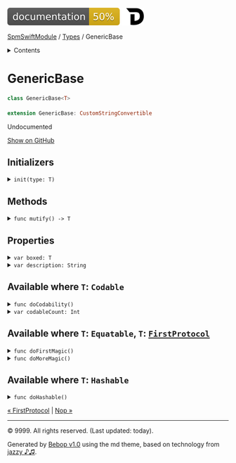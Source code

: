 <!--
Bebop simple MD theme
Copyright 2020 Bebop Authors
Licensed under MIT (https://github.com/johnfairh/Bebop/blob/master/LICENSE)
-->
![50%](../badge.svg)
[![Open in Dash](../img/dash.svg)](dash-feed://https%3A%2F%2Fwww%2Egoogle%2Ecom%2F)


[SpmSwiftModule](../index.md)
 / [Types](../types.md?swift) / GenericBase


<details>
<summary>Contents</summary>


[Types](../types.md?swift)

  * [ABaseClass](../types/abaseclass.md?swift)


  * [ADerivedClass](../types/aderivedclass.md?swift)


  * [AnEnum](../types/anenum.md?swift)


  * [FirstProtocol](../types/firstprotocol1.md?swift)


  * GenericBase


  * [Nop](../types/nop.md?swift)


  * [PropertyWrapperClient](../types/propertywrapperclient.md?swift)


  * [SecondProtocol](../types/secondprotocol.md?swift)


  * [SpmSwiftModule](../types/spmswiftmodule.md?swift)

    * [Nested1](../types/spmswiftmodule/nested1.md?swift)

    * [Nested2](../types/spmswiftmodule.md?swift#nested2)


  * [T](../types.md?swift#t1)



[Functions](../functions.md?swift)

  * [deprecatedFunction(callback:)](../functions.md?swift#deprecatedfunctioncallback)


  * [functionA(arg1:_:arg3:)](../functions.md?swift#functionaarg1_arg3)



[Operators](../operators.md?swift)

  * [+(T, T)](../operators.md?swift#t-t)



[Extensions](../extensions.md?swift)

  * [Collection](../extensions/collection.md?swift)


  * [String.Element](../extensions/stringelement.md?swift)





</details>

# GenericBase



``` swift
class GenericBase<T>

extension GenericBase: CustomStringConvertible
```










Undocumented











[Show on GitHub](https://www.bbc.co.uk//Sources/SpmSwiftModule/Extensions.swift#L1-L10)



## Initializers









<details>
<summary><code>init(type: T)</code></summary>








Undocumented






#### Declaration

``` swift
init(type: T)
```










[Show on GitHub](https://www.bbc.co.uk//Sources/SpmSwiftModule/Extensions.swift#L3-L5)
</details>



## Methods









<details>
<summary><code>func mutify() -> T</code></summary>








Undocumented






#### Declaration

``` swift
func mutify() -> T
```










[Show on GitHub](https://www.bbc.co.uk//Sources/SpmSwiftModule/Extensions.swift#L7-L9)
</details>



## Properties









<details>
<summary><code>var boxed: T</code></summary>








Undocumented






#### Declaration

``` swift
var boxed: T
```










[Show on GitHub](https://www.bbc.co.uk//Sources/SpmSwiftModule/Extensions.swift#L2)
</details>









<details>
<summary><code>var description: String</code></summary>








A textual representation of this instance.

Calling this property directly is discouraged. Instead, convert an instance of any type to a string by using the `String(describing:)` initializer. This initializer works with any type, and uses the custom `description` property for types that conform to `CustomStringConvertible`:

``` swift
struct Point: CustomStringConvertible {
    let x: Int, y: Int

    var description: String {
        return "(\(x), \(y))"
    }
}

let p = Point(x: 21, y: 30)
let s = String(describing: p)
print(s)
// Prints "(21, 30)"

```

The conversion of `p` to a string in the assignment to `s` uses the `Point` type’s `description` property.




#### Declaration

``` swift
var description: String { get }
```










[Show on GitHub](https://www.bbc.co.uk//Sources/SpmSwiftModule/Extensions.swift#L33-L35)
</details>



## Available where `T`: `Codable`









<details>
<summary><code>func doCodability()</code></summary>








Undocumented






#### Declaration

``` swift
func doCodability()
```










[Show on GitHub](https://www.bbc.co.uk//Sources/SpmSwiftModule/Extensions.swift#L16)
</details>









<details>
<summary><code>var codableCount: Int</code></summary>








Undocumented






#### Declaration

``` swift
var codableCount: Int { get }
```










[Show on GitHub](https://www.bbc.co.uk//Sources/SpmSwiftModule/Extensions.swift#L13-L15)
</details>



## Available where `T`: `Equatable`, `T`: [`FirstProtocol`](../types/firstprotocol1.md)









<details>
<summary><code>func doFirstMagic()</code></summary>








Undocumented






#### Declaration

``` swift
func doFirstMagic()
```










[Show on GitHub](https://www.bbc.co.uk//Sources/SpmSwiftModule/Extensions.swift#L21)
</details>









<details>
<summary><code>func doMoreMagic()</code></summary>








Undocumented






#### Declaration

``` swift
func doMoreMagic()
```










[Show on GitHub](https://www.bbc.co.uk//Sources/SpmSwiftModule/Extensions.swift#L23)
</details>



## Available where `T`: `Hashable`









<details>
<summary><code>func doHashable()</code></summary>








Undocumented






#### Declaration

``` swift
func doHashable()
```










[Show on GitHub](https://www.bbc.co.uk//Sources/SpmSwiftModule/Extensions.swift#L28)
</details>





[&laquo; FirstProtocol](../types/firstprotocol1.md?swift) | [Nop &raquo;](../types/nop.md?swift)


-----
&copy; 9999. All rights reserved. (Last updated: today).


Generated by [Bebop v1.0](https://github.com/johnfairh/Bebop)
using the md theme, based on technology from
[jazzy ♪♫](https://github.com/realm/jazzy).



